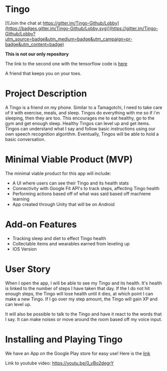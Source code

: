 # Tingo

[![Join the chat at https://gitter.im/Tingo-Github/Lobby](https://badges.gitter.im/Tingo-Github/Lobby.svg)](https://gitter.im/Tingo-Github/Lobby?utm_source=badge&utm_medium=badge&utm_campaign=pr-badge&utm_content=badge)


**This is not our only repository**

The link to the second one with the tensorflow code is [here](https://github.com/bseibo61/Tingo-TensorFlow)

A friend that keeps you on your toes.

# Project Description
 A Tingo is a friend on my phone.  Similar to a Tamagotchi, I need to take care of it with exercise, meals, and sleep.  Tingos do everything with me so if i'm sleeping, then they are too.  This encourages me to eat healthy, go to the gym and get enough sleep.  Healthy Tingos can level up and get items.
 Tingos can understand what I say and follow basic instructions using our own speech recognition algorithm.  Eventually, Tingos will be able to hold a basic conversation.
# Minimal Viable Product (MVP)
 The minimal viable product for this app will include:
  - A UI where users can see their Tingo and its health stats
  - Connectivity with Google Fit API's to track steps, affecting Tingo health
  - Performing actions based off of what was said based off machiene learning
  - App created through Unity that will be on Android

# Add-on Features
 - Tracking sleep and diet to effect Tingo health
 - Collectable items and wearables earned from leveling up
 - IOS Version

 # User Story

When I open the app, I will be able to see my Tingo and its health.  It's health is linked to the number of steps I have taken that day.  If the I do not hit enough steps, the Tingo will lose health until it dies, at which point I can make a new Tingo.  If I go over my step amount, the Tingo will gain XP and can level up.

It will also be possible to talk to the Tingo and have it react to the words that I say.  It can make noises or move around the room based off my voice input.

# Installing and Playing Tingo

We have an App on the Google Play store for easy use!
Here is the [link](https://play.google.com/store/apps/details?id=com.tingoapp)

Link to youtube video: https://youtu.be/0_vBo2degrY

